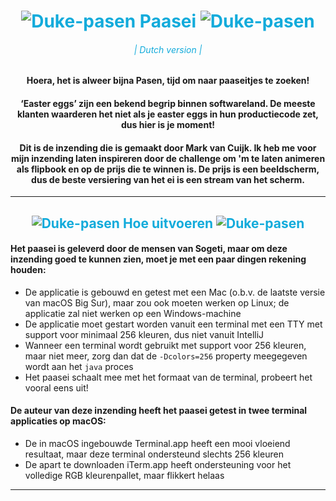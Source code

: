 <span align="center">

<h1 style="color:#12ABDB"> <img src="src/images/Duke-pasen.svg" alt="Duke-pasen" /> Paasei <img src="src/images/Duke-pasen.svg" alt="Duke-pasen" /></h1>
<h6 style="color:#12ABDB">| Dutch version   |</h6>

#### Hoera, het is alweer bijna Pasen, tijd om naar paaseitjes te zoeken!
#### ‘Easter eggs’ zijn een bekend begrip binnen softwareland. De meeste klanten waarderen het niet als je easter eggs in hun productiecode zet, dus hier is je moment!
#### Dit is de inzending die is gemaakt door Mark van Cuijk. Ik heb me voor mijn inzending laten inspireren door de challenge om 'm te laten animeren als flipbook en op de prijs die te winnen is. De prijs is een beeldscherm, dus de beste versiering van het ei is een stream van het scherm.

</span>

--- 

<span align="center">

<h2 style="color:#12ABDB"> <img src="src/images/Duke-pasen.svg" alt="Duke-pasen" /> Hoe uitvoeren <img src="src/images/Duke-pasen.svg" alt="Duke-pasen" /></h2>

</span>

#### Het paasei is geleverd door de mensen van Sogeti, maar om deze inzending goed te kunnen zien, moet je met een paar dingen rekening houden:
- De applicatie is gebouwd en getest met een Mac (o.b.v. de laatste versie van macOS Big Sur), maar zou ook moeten werken op Linux; de applicatie zal niet werken op een Windows-machine
- De applicatie moet gestart worden vanuit een terminal met een TTY met support voor minimaal 256 kleuren, dus niet vanuit IntelliJ
- Wanneer een terminal wordt gebruikt met support voor 256 kleuren, maar niet meer, zorg dan dat de `-Dcolors=256` property meegegeven wordt aan het `java` proces
- Het paasei schaalt mee met het formaat van de terminal, probeert het vooral eens uit!

#### De auteur van deze inzending heeft het paasei getest in twee terminal applicaties op macOS:
- De in macOS ingebouwde Terminal.app heeft een mooi vloeiend resultaat, maar deze terminal ondersteund slechts 256 kleuren
- De apart te downloaden iTerm.app heeft ondersteuning voor het volledige RGB kleurenpallet, maar flikkert helaas

---

